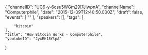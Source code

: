 {
    "channelID": "UC9-y-6csu5WGm29I7JiwpnA",
    "channelName": "Computerphile",
    "date": "2015-12-09T12:40:50.000Z",
    "draft": false,
    "events": [
        ""
    ],
    "speakers": [],
    "tags": [

        "bitcoin"
    ],
    "title": "How Bitcoin Works - Computerphile",
    "youtubeID": "JyxRH18YlpA"
}

